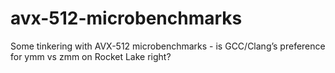 # avx-512-microbenchmarks
Some tinkering with AVX-512 microbenchmarks - is GCC/Clang’s preference for ymm vs zmm on Rocket Lake right?

